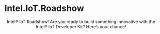 Intel.IoT.Roadshow
==

<center>Intel® IoT Roadshow! Are you ready to build something innovative with the Intel® IoT Developer Kit?  Here’s your chance!</center>
